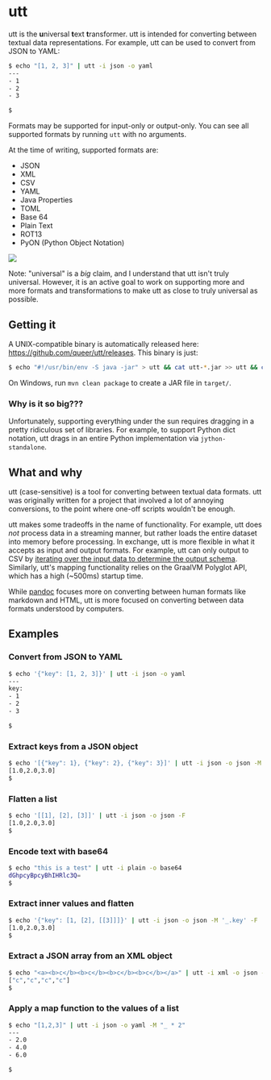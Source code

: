 # utt

utt is the **u**niversal **t**ext **t**ransformer. utt is intended for
converting between textual data representations. For example, utt can be used
to convert from JSON to YAML:

```bash
$ echo "[1, 2, 3]" | utt -i json -o yaml
---
- 1
- 2
- 3

$ 
```

Formats may be supported for input-only or output-only. You can see all
supported formats by running `utt` with no arguments.

At the time of writing, supported formats are:
- JSON
- XML
- CSV
- YAML
- Java Properties
- TOML
- Base 64
- Plain Text
- ROT13
- PyON (Python Object Notation)

![](https://cdn.mewna.xyz/2022/03/13/Je8X2G1iZq1D4.png)

Note: "universal" is a *big* claim, and I understand that utt isn't truly
universal. However, it is an active goal to work on supporting more and more
formats and transformations to make utt as close to truly universal as
possible.

## Getting it

A UNIX-compatible binary is automatically released here: https://github.com/queer/utt/releases.
This binary is just:
```bash
$ echo "#!/usr/bin/env -S java -jar" > utt && cat utt-*.jar >> utt && chmod +x utt
```

On Windows, run `mvn clean package` to create a JAR file in `target/`.

### Why is it so big???

Unfortunately, supporting everything under the sun requires dragging in a
pretty ridiculous set of libraries. For example, to support Python dict
notation, utt drags in an entire Python implementation via `jython-standalone`.

## What and why

utt (case-sensitive) is a tool for converting between textual data formats. utt
was originally written for a project that involved a lot of annoying
conversions, to the point where one-off scripts wouldn't be enough. 

utt makes some tradeoffs in the name of functionality. For example, utt does
*not* process data in a streaming manner, but rather loads the entire dataset
into memory before processing. In exchange, utt is more flexible in what it
accepts as input and output formats. For example, utt can only output to CSV by
[iterating over the input data to determine the output schema](https://github.com/queer/utt/blob/ffb886a64ecc24cf1320cf8adf5ec02cd9ad8221/src/main/java/gg/amy/utt/transform/impl/CsvTransformer.java#L34-L89).
Similarly, utt's mapping functionality relies on the GraalVM Polyglot API,
which has a high (~500ms) startup time.

While [pandoc](https://pandoc.org/) focuses more on converting between human
formats like markdown and HTML, utt is more focused on converting between data
formats understood by computers.

## Examples

### Convert from JSON to YAML

```bash
$ echo '{"key": [1, 2, 3]}' | utt -i json -o yaml
---
key:
- 1
- 2
- 3

$
```

### Extract keys from a JSON object

```bash
$ echo '[{"key": 1}, {"key": 2}, {"key": 3}]' | utt -i json -o json -M '_.key'
[1.0,2.0,3.0]
$
```

### Flatten a list

```bash
$ echo '[[1], [2], [3]]' | utt -i json -o json -F
[1.0,2.0,3.0]
$
```

### Encode text with base64

```bash
$ echo "this is a test" | utt -i plain -o base64
dGhpcyBpcyBhIHRlc3Q=
$
```

### Extract inner values and flatten

```bash
$ echo '{"key": [1, [2], [[3]]]}' | utt -i json -o json -M '_.key' -F
[1.0,2.0,3.0]
$ 
```

### Extract a JSON array from an XML object

```bash
$ echo "<a><b>c</b><b>c</b><b>c</b><b>c</b></a>" | utt -i xml -o json -M '$.b'
["c","c","c","c"]
$
```

### Apply a map function to the values of a list

```bash
$ echo "[1,2,3]" | utt -i json -o yaml -M "_ * 2"
---
- 2.0
- 4.0
- 6.0

$
```
